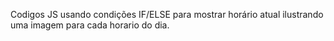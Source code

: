 Codigos JS usando condições IF/ELSE para mostrar horário atual ilustrando uma imagem para cada horario do dia.
